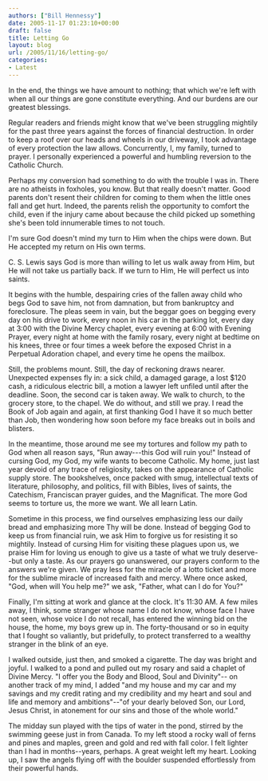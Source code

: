 ```yaml
---
authors: ["Bill Hennessy"]
date: 2005-11-17 01:23:10+00:00
draft: false
title: Letting Go
layout: blog
url: /2005/11/16/letting-go/
categories:
- Latest
---
```


In the end, the things we have amount to nothing; that which we're left with when all our things are gone constitute everything.  And our burdens are our greatest blessings.

Regular readers and friends might know that we've been struggling mightily for the past three years against the forces of financial destruction.  In order to keep a roof over our heads and wheels in our driveway, I took advantage of every protection the law allows.   Concurrently, I, my family, turned to prayer.  I personally experienced a powerful and humbling reversion to the Catholic Church.

Perhaps my conversion had something to do with the trouble I was in.  There are no atheists in foxholes, you know.  But that really doesn't matter.  Good parents don't resent their children for coming to them when the little ones fall and get hurt.  Indeed, the parents relish the opportunity to comfort the child, even if the injury came about because the child picked up something she's been told innumerable times to not touch.

I'm sure God doesn't mind my turn to Him when the chips were down.  But He accepted my return on His own terms.

C. S. Lewis says God is more than willing to let us walk away from Him, but He will not take us partially back.  If we turn to Him, He will perfect us into saints.

It begins with the humble, despairing cries of the fallen away child who begs God to save him, not from damnation, but from bankruptcy and foreclosure.  The pleas seem in vain, but the beggar goes on begging every day on his drive to work, every noon in his car in the parking lot, every day at 3:00 with the Divine Mercy chaplet, every evening at 6:00 with Evening Prayer, every night at home with the family rosary, every night at bedtime on his knees, three or four times a week before the exposed Christ in a Perpetual Adoration chapel, and every time he opens the mailbox.

Still, the problems mount.  Still, the day of reckoning draws nearer.  Unexpected expenses fly in:  a sick child, a damaged garage, a lost $120 cash, a ridiculous electric bill, a motion a lawyer left unfiled until after the deadline.   Soon, the second car is taken away.  We walk to church, to the grocery store, to the chapel.  We do without, and still we pray.  I read the Book of Job again and again, at first thanking God I have it so much better than Job, then wondering how soon before my face breaks out in boils and blisters.

In the meantime, those around me see my tortures and follow my path to God when all reason says, "Run away---this God will ruin you!"  Instead of cursing God, my God, my wife wants to become Catholic.  My home, just last year devoid of any trace of religiosity, takes on the appearance of Catholic supply store.  The bookshelves, once packed with smug, intellectual texts of literature, philosophy, and politics, fill with Bibles, lives of saints, the Catechism, Franciscan prayer guides, and the Magnificat.    The more God seems to torture us, the more we want.  We all learn Latin.

Sometime in this process, we find ourselves emphasizing less our daily bread and emphasizing more Thy will be done.  Instead of begging God to keep us from financial ruin, we ask Him to forgive us for resisting it so mightily.  Instead of cursing Him for visiting these plagues upon us, we praise Him for loving us enough to give us a taste of what we truly deserve--but only a taste.  As our prayers go unanswered, our prayers conform to the answers we're given.  We pray less for the miracle of a lotto ticket and more for the sublime miracle of increased faith and mercy.  Where once asked, "God, when will You help me?" we ask, "Father, what can I do for You?"

Finally, I'm sitting at work and glance at the clock.  It's 11:30 AM.  A few miles away, I think, some stranger whose name I do not know, whose face I have not seen, whose voice I do not recall, has entered the winning bid on the house, the home, my boys grew up in.  The forty-thousand or so in equity that I fought so valiantly, but pridefully, to protect transferred to a wealthy stranger in the blink of an eye.

I walked outside, just then, and smoked a cigarette.  The day was bright and joyful.  I walked to a pond and pulled out my rosary and said a chaplet of Divine Mercy.  "I offer you the Body and Blood, Soul and Divinity"-- on another track of my mind, I added "and my house and my car and my savings and my credit rating and my credibility and my heart and soul and life and memory and ambitions"--"of your dearly beloved Son, our Lord, Jesus Christ, in atonement for our sins and those of the whole world."

The midday sun played with the tips of water in the pond, stirred by the swimming geese just in from Canada.  To my left stood a rocky wall of ferns and pines and maples, green and gold and red with fall color.   I felt lighter than I had in months--years, perhaps.  A great weight left my heart.  Looking up, I saw the angels flying off with the boulder suspended effortlessly from their powerful hands.

